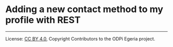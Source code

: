 <!-- SPDX-License-Identifier: CC-BY-4.0 -->
<!-- Copyright Contributors to the ODPi Egeria project. -->

# Adding a new contact method to my profile with REST




----
License: [CC BY 4.0](https://creativecommons.org/licenses/by/4.0/),
Copyright Contributors to the ODPi Egeria project.